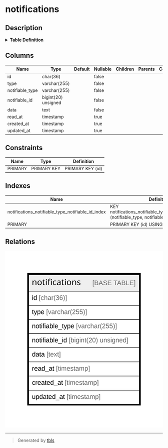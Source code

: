 # notifications

## Description

<details>
<summary><strong>Table Definition</strong></summary>

```sql
CREATE TABLE `notifications` (
  `id` char(36) COLLATE utf8mb4_unicode_ci NOT NULL,
  `type` varchar(255) COLLATE utf8mb4_unicode_ci NOT NULL,
  `notifiable_type` varchar(255) COLLATE utf8mb4_unicode_ci NOT NULL,
  `notifiable_id` bigint(20) unsigned NOT NULL,
  `data` text COLLATE utf8mb4_unicode_ci NOT NULL,
  `read_at` timestamp NULL DEFAULT NULL,
  `created_at` timestamp NULL DEFAULT NULL,
  `updated_at` timestamp NULL DEFAULT NULL,
  PRIMARY KEY (`id`),
  KEY `notifications_notifiable_type_notifiable_id_index` (`notifiable_type`,`notifiable_id`)
) ENGINE=InnoDB DEFAULT CHARSET=utf8mb4 COLLATE=utf8mb4_unicode_ci
```

</details>

## Columns

| Name | Type | Default | Nullable | Children | Parents | Comment |
| ---- | ---- | ------- | -------- | -------- | ------- | ------- |
| id | char(36) |  | false |  |  |  |
| type | varchar(255) |  | false |  |  |  |
| notifiable_type | varchar(255) |  | false |  |  |  |
| notifiable_id | bigint(20) unsigned |  | false |  |  |  |
| data | text |  | false |  |  |  |
| read_at | timestamp |  | true |  |  |  |
| created_at | timestamp |  | true |  |  |  |
| updated_at | timestamp |  | true |  |  |  |

## Constraints

| Name | Type | Definition |
| ---- | ---- | ---------- |
| PRIMARY | PRIMARY KEY | PRIMARY KEY (id) |

## Indexes

| Name | Definition |
| ---- | ---------- |
| notifications_notifiable_type_notifiable_id_index | KEY notifications_notifiable_type_notifiable_id_index (notifiable_type, notifiable_id) USING BTREE |
| PRIMARY | PRIMARY KEY (id) USING BTREE |

## Relations

![er](notifications.svg)

---

> Generated by [tbls](https://github.com/k1LoW/tbls)
